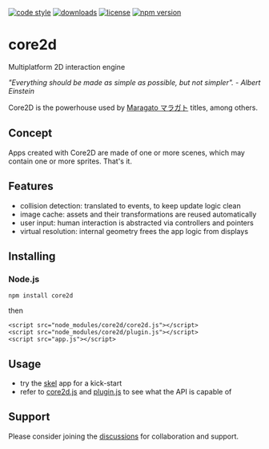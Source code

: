[![code style](https://img.shields.io/badge/code_style-classic-blue.svg)](http://diogoeichert.github.io/eslint-config-classic)
[![downloads](https://img.shields.io/npm/dt/core2d.svg)](https://www.npmjs.com/package/core2d)
[![license](https://img.shields.io/github/license/core2d/core2d.svg)](LICENSE)
[![npm version](https://img.shields.io/npm/v/core2d.svg)](https://www.npmjs.com/package/core2d)

# core2d
Multiplatform 2D interaction engine

*"Everything should be made as simple as possible, but not simpler". - Albert Einstein*

Core2D is the powerhouse used by [Maragato マラガト](https://maragato.itch.io) titles, among others.

## Concept
Apps created with Core2D are made of one or more scenes, which may contain one or more sprites. That's it.

## Features
- collision detection: translated to events, to keep update logic clean
- image cache: assets and their transformations are reused automatically
- user input: human interaction is abstracted via controllers and pointers
- virtual resolution: internal geometry frees the app logic from displays

## Installing
### Node.js
```
npm install core2d
```
then
```
<script src="node_modules/core2d/core2d.js"></script>
<script src="node_modules/core2d/plugin.js"></script>
<script src="app.js"></script>
```

## Usage
- try the [skel](https://diogoeichert.github.io/core2d/skel) app for a kick-start
- refer to [core2d.js](core2d.js) and [plugin.js](plugin.js) to see what the API is capable of

## Support
Please consider joining the [discussions](https://github.com/core2d/core2d/discussions) for collaboration and support.
